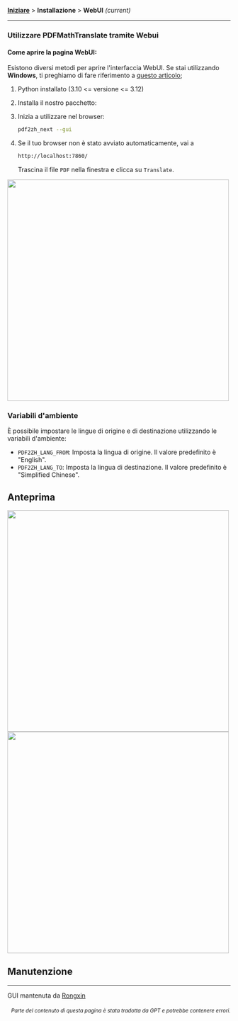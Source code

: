 [**Iniziare**](./getting-started.md) > **Installazione** > **WebUI** _(current)_

---

### Utilizzare PDFMathTranslate tramite Webui

#### Come aprire la pagina WebUI:

Esistono diversi metodi per aprire l'interfaccia WebUI. Se stai utilizzando **Windows**, ti preghiamo di fare riferimento a [questo articolo](./INSTALLATION_winexe.md);

1. Python installato (3.10 <= versione <= 3.12)

2. Installa il nostro pacchetto:

3. Inizia a utilizzare nel browser:

    ```bash
    pdf2zh_next --gui
    ```

4. Se il tuo browser non è stato avviato automaticamente, vai a

    ```bash
    http://localhost:7860/
    ```

    Trascina il file `PDF` nella finestra e clicca su `Translate`.

<!-- <img src="./images/gui.gif" width="500"/> -->
<img src='./../images/gui.gif' width="500"/>

### Variabili d'ambiente

È possibile impostare le lingue di origine e di destinazione utilizzando le variabili d'ambiente:

- `PDF2ZH_LANG_FROM`: Imposta la lingua di origine. Il valore predefinito è "English".
- `PDF2ZH_LANG_TO`: Imposta la lingua di destinazione. Il valore predefinito è "Simplified Chinese".

## Anteprima

<img src="./../images/before.png" width="500"/>
<img src="./../images/after.png" width="500"/>

## Manutenzione

---

GUI mantenuta da [Rongxin](https://github.com/reycn)

<div align="right"> 
<h6><small>Parte del contenuto di questa pagina è stata tradotta da GPT e potrebbe contenere errori.</small></h6>